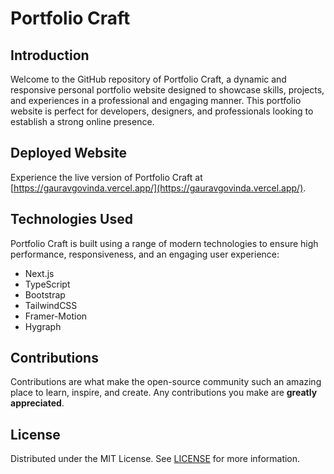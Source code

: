 # Portfolio Craft

## Introduction

Welcome to the GitHub repository of Portfolio Craft, a dynamic and responsive personal portfolio website designed to showcase skills, projects, and experiences in a professional and engaging manner. This portfolio website is perfect for developers, designers, and professionals looking to establish a strong online presence.

## Deployed Website

Experience the live version of Portfolio Craft at [https://gauravgovinda.vercel.app/](https://gauravgovinda.vercel.app/).

## Technologies Used

Portfolio Craft is built using a range of modern technologies to ensure high performance, responsiveness, and an engaging user experience:

- Next.js
- TypeScript
- Bootstrap
- TailwindCSS
- Framer-Motion
- Hygraph

## Contributions

Contributions are what make the open-source community such an amazing place to learn, inspire, and create. Any contributions you make are **greatly appreciated**.

## License

Distributed under the MIT License. See [LICENSE](LICENSE.txt) for more information.
